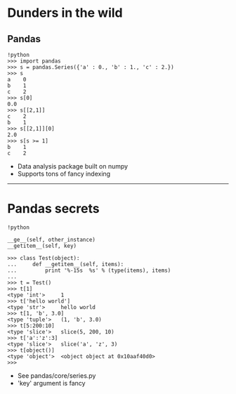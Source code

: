 # Dunders in the wild

## Pandas

    !python
    >>> import pandas
    >>> s = pandas.Series({'a' : 0., 'b' : 1., 'c' : 2.})
    >>> s
    a    0
    b    1
    c    2
    >>> s[0]
    0.0
    >>> s[[2,1]]
    c    2
    b    1
    >>> s[[2,1]][0]
    2.0
    >>> s[s >= 1]
    b    1
    c    2

- Data analysis package built on numpy
- Supports tons of fancy indexing

--------------------------------------------------

# Pandas secrets

    !python

    __ge__(self, other_instance)
    __getitem__(self, key)

    >>> class Test(object):
    ...     def __getitem__(self, items):
    ...         print '%-15s  %s' % (type(items), items)
    ...
    >>> t = Test()
    >>> t[1]
    <type 'int'>     1
    >>> t['hello world']
    <type 'str'>     hello world
    >>> t[1, 'b', 3.0]
    <type 'tuple'>   (1, 'b', 3.0)
    >>> t[5:200:10]
    <type 'slice'>   slice(5, 200, 10)
    >>> t['a':'z':3]
    <type 'slice'>   slice('a', 'z', 3)
    >>> t[object()]
    <type 'object'>  <object object at 0x10aaf40d0>
    >>>

- See pandas/core/series.py
- 'key' argument is fancy
